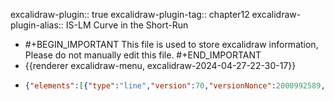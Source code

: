excalidraw-plugin:: true
excalidraw-plugin-tag:: chapter12
excalidraw-plugin-alias:: IS-LM Curve in the Short-Run

- #+BEGIN_IMPORTANT
  This file is used to store excalidraw information, Please do not manually edit this file.
  #+END_IMPORTANT
- {{renderer excalidraw-menu, excalidraw-2024-04-27-22-30-17}}
- ```json
  {"elements":[{"type":"line","version":70,"versionNonce":2000992589,"isDeleted":false,"id":"7Ey7qH7visNQw9sWMUu-6","fillStyle":"solid","strokeWidth":2,"strokeStyle":"solid","roughness":1,"opacity":100,"angle":0,"x":454.63413053201515,"y":173.73522451170928,"strokeColor":"#1e1e1e","backgroundColor":"transparent","width":0,"height":440.9593963623047,"seed":1393185379,"groupIds":[],"frameId":null,"roundness":{"type":2},"boundElements":[],"updated":1714249841898,"link":null,"locked":false,"startBinding":null,"endBinding":null,"lastCommittedPoint":null,"startArrowhead":null,"endArrowhead":null,"points":[[0,0],[0,440.9593963623047]]},{"type":"line","version":134,"versionNonce":1180305325,"isDeleted":false,"id":"UWQC6dBBmUe1yNfxjdjbY","fillStyle":"solid","strokeWidth":2,"strokeStyle":"solid","roughness":1,"opacity":100,"angle":0,"x":453.08652311014015,"y":616.0675456787014,"strokeColor":"#1e1e1e","backgroundColor":"transparent","width":542.4699401855469,"height":0,"seed":393743875,"groupIds":[],"frameId":null,"roundness":{"type":2},"boundElements":[],"updated":1714249841898,"link":null,"locked":false,"startBinding":null,"endBinding":null,"lastCommittedPoint":null,"startArrowhead":null,"endArrowhead":null,"points":[[0,0],[542.4699401855469,0]]},{"id":"HnWBLQv4A527A7t2kXd9R","type":"text","x":356.3564758300781,"y":171.00717735290527,"width":84.17991638183594,"height":75,"angle":0,"strokeColor":"#1e1e1e","backgroundColor":"transparent","fillStyle":"solid","strokeWidth":2,"strokeStyle":"solid","roughness":1,"opacity":100,"groupIds":[],"frameId":null,"roundness":null,"seed":198740195,"version":36,"versionNonce":1899220739,"isDeleted":false,"boundElements":null,"updated":1714249853780,"link":null,"locked":false,"text":"Real\nInterest\nRate, r","fontSize":20,"fontFamily":1,"textAlign":"left","verticalAlign":"top","baseline":67,"containerId":null,"originalText":"Real\nInterest\nRate, r","lineHeight":1.25},{"id":"WT9JB9-42fBKmbDqTuu7E","type":"text","x":955.7673950195312,"y":641.639196395874,"width":90.419921875,"height":25,"angle":0,"strokeColor":"#1e1e1e","backgroundColor":"transparent","fillStyle":"solid","strokeWidth":2,"strokeStyle":"solid","roughness":1,"opacity":100,"groupIds":[],"frameId":null,"roundness":null,"seed":378064749,"version":24,"versionNonce":1180451533,"isDeleted":false,"boundElements":null,"updated":1714249864530,"link":null,"locked":false,"text":"Income, Y","fontSize":20,"fontFamily":1,"textAlign":"left","verticalAlign":"top","baseline":17,"containerId":null,"originalText":"Income, Y","lineHeight":1.25},{"id":"Cgbb17WCiP3NgMJzVDdut","type":"line","x":473.93212890625,"y":213.5499782562256,"width":416.877685546875,"height":354.4982147216797,"angle":0,"strokeColor":"#1971c2","backgroundColor":"transparent","fillStyle":"solid","strokeWidth":2,"strokeStyle":"solid","roughness":1,"opacity":100,"groupIds":[],"frameId":null,"roundness":{"type":2},"seed":16177091,"version":162,"versionNonce":1917479779,"isDeleted":false,"boundElements":null,"updated":1714249875047,"link":null,"locked":false,"points":[[0,0],[228.97845458984375,250.2787628173828],[416.877685546875,354.4982147216797]],"lastCommittedPoint":null,"startBinding":null,"endBinding":null,"startArrowhead":null,"endArrowhead":null},{"id":"PORlSNCsVBPH9MHjl0d-f","type":"text","x":909.7425537109375,"y":550.289342880249,"width":23.059982299804688,"height":25,"angle":0,"strokeColor":"#1971c2","backgroundColor":"transparent","fillStyle":"solid","strokeWidth":2,"strokeStyle":"solid","roughness":1,"opacity":100,"groupIds":[],"frameId":null,"roundness":null,"seed":146484899,"version":18,"versionNonce":1719601027,"isDeleted":false,"boundElements":null,"updated":1714249881786,"link":null,"locked":false,"text":"IS","fontSize":20,"fontFamily":1,"textAlign":"left","verticalAlign":"top","baseline":17,"containerId":null,"originalText":"IS","lineHeight":1.25},{"id":"pt4baVMclGN0u2dFSlhOP","type":"line","x":509.6862487792969,"y":549.0300045013428,"width":330.1549377441406,"height":308.0939025878906,"angle":0,"strokeColor":"#e03131","backgroundColor":"transparent","fillStyle":"solid","strokeWidth":2,"strokeStyle":"solid","roughness":1,"opacity":100,"groupIds":[],"frameId":null,"roundness":{"type":2},"seed":776830701,"version":138,"versionNonce":1953197133,"isDeleted":false,"boundElements":null,"updated":1714249894387,"link":null,"locked":false,"points":[[0,0],[176.48837280273438,-98.13360595703125],[330.1549377441406,-308.0939025878906]],"lastCommittedPoint":null,"startBinding":null,"endBinding":null,"startArrowhead":null,"endArrowhead":null},{"id":"B-RZgM4MWCBa5GSrEsI3k","type":"text","x":848.0676879882812,"y":230.79266929626465,"width":27.29998779296875,"height":25,"angle":0,"strokeColor":"#e03131","backgroundColor":"transparent","fillStyle":"solid","strokeWidth":2,"strokeStyle":"solid","roughness":1,"opacity":100,"groupIds":[],"frameId":null,"roundness":null,"seed":1238138125,"version":13,"versionNonce":476230221,"isDeleted":false,"boundElements":null,"updated":1714249899536,"link":null,"locked":false,"text":"LM","fontSize":20,"fontFamily":1,"textAlign":"left","verticalAlign":"top","baseline":17,"containerId":null,"originalText":"LM","lineHeight":1.25},{"id":"fIoY5A0ZoPTfL1ADgwNAK","type":"arrow","x":917.4352416992188,"y":429.5960750579834,"width":205.39593505859375,"height":15.975250244140625,"angle":0,"strokeColor":"#6741d9","backgroundColor":"transparent","fillStyle":"solid","strokeWidth":2,"strokeStyle":"solid","roughness":1,"opacity":100,"groupIds":[],"frameId":null,"roundness":{"type":2},"seed":198770755,"version":35,"versionNonce":163131341,"isDeleted":false,"boundElements":null,"updated":1714249909491,"link":null,"locked":false,"points":[[0,0],[-205.39593505859375,15.975250244140625]],"lastCommittedPoint":null,"startBinding":null,"endBinding":null,"startArrowhead":null,"endArrowhead":"arrow"},{"id":"amP073gZ1VMYIBwyR-mD_","type":"text","x":938,"y":423.0071773529053,"width":82.69992065429688,"height":25,"angle":0,"strokeColor":"#6741d9","backgroundColor":"transparent","fillStyle":"solid","strokeWidth":2,"strokeStyle":"solid","roughness":1,"opacity":100,"groupIds":[],"frameId":null,"roundness":null,"seed":975134861,"version":21,"versionNonce":450524973,"isDeleted":false,"boundElements":null,"updated":1714249948381,"link":null,"locked":false,"text":"IS = LM","fontSize":20,"fontFamily":1,"textAlign":"left","verticalAlign":"top","baseline":17,"containerId":null,"originalText":"IS = LM","lineHeight":1.25}],"files":{},"appState":{"gridSize":null,"viewBackgroundColor":"#ffffff","zoom":{"value":1},"offsetTop":19.992822647094727,"offsetLeft":0,"scrollX":0,"scrollY":0,"viewModeEnabled":false,"zenModeEnabled":false}}
  ```